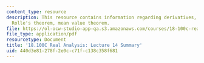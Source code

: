 ```yaml
---
content_type: resource
description: This resource contains information regarding derivatives, the chain rule;
  Rolle's theorem, mean value theorem.
file: https://ol-ocw-studio-app-qa.s3.amazonaws.com/courses/18-100c-real-analysis-fall-2012/440d3e81278f2e0cc71fc138c358f681_MIT18_100CF12_l14sum.pdf
file_type: application/pdf
resourcetype: Document
title: '18.100C Real Analysis: Lecture 14 Summary'
uid: 440d3e81-278f-2e0c-c71f-c138c358f681
---
```

